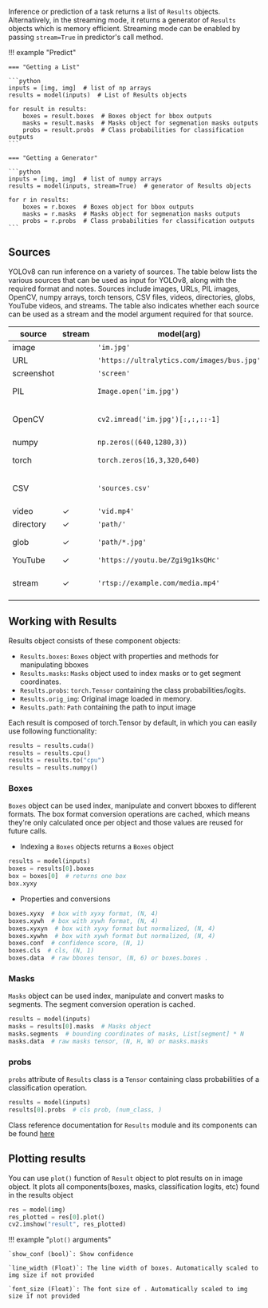Inference or prediction of a task returns a list of `Results` objects. Alternatively, in the streaming mode, it returns
a generator of `Results` objects which is memory efficient. Streaming mode can be enabled by passing `stream=True` in
predictor's call method.

!!! example "Predict"

    === "Getting a List"

    ```python
    inputs = [img, img]  # list of np arrays
    results = model(inputs)  # List of Results objects
    
    for result in results:
        boxes = result.boxes  # Boxes object for bbox outputs
        masks = result.masks  # Masks object for segmenation masks outputs
        probs = result.probs  # Class probabilities for classification outputs
    ```
    
    === "Getting a Generator"

    ```python
    inputs = [img, img]  # list of numpy arrays
    results = model(inputs, stream=True)  # generator of Results objects
    
    for r in results:
        boxes = r.boxes  # Boxes object for bbox outputs
        masks = r.masks  # Masks object for segmenation masks outputs
        probs = r.probs  # Class probabilities for classification outputs
    ```

## Sources

YOLOv8 can run inference on a variety of sources. The table below lists the various sources that can be used as input
for YOLOv8, along with the required format and notes. Sources include images, URLs, PIL images, OpenCV, numpy arrays,
torch tensors, CSV files, videos, directories, globs, YouTube videos, and streams. The table also indicates whether each
source can be used as a stream and the model argument required for that source.

| source     | stream  | model(arg)                                 | type           | notes            |
|------------|---------|--------------------------------------------|----------------|------------------|
| image      |         | `'im.jpg'`                                 | `str`, `Path`  |                  |
| URL        |         | `'https://ultralytics.com/images/bus.jpg'` | `str`          |                  |
| screenshot |         | `'screen'`                                 | `str`          |                  |
| PIL        |         | `Image.open('im.jpg')`                     | `PIL.Image`    | HWC, RGB         |
| OpenCV     |         | `cv2.imread('im.jpg')[:,:,::-1]`           | `np.ndarray`   | HWC, BGR to RGB  |
| numpy      |         | `np.zeros((640,1280,3))`                   | `np.ndarray`   | HWC              |
| torch      |         | `torch.zeros(16,3,320,640)`                | `torch.Tensor` | BCHW, RGB        |
| CSV        |         | `'sources.csv'`                            | `str`, `Path`  | RTSP, RTMP, HTTP |         
| video      | &check; | `'vid.mp4'`                                | `str`, `Path`  |                  |
| directory  | &check; | `'path/'`                                  | `str`, `Path`  |                  |
| glob       | &check; | `'path/*.jpg'`                             | `str`          | Use `*` operator |
| YouTube    | &check; | `'https://youtu.be/Zgi9g1ksQHc'`           | `str`          |                  |
| stream     | &check; | `'rtsp://example.com/media.mp4'`           | `str`          | RTSP, RTMP, HTTP |

## Working with Results

Results object consists of these component objects:

- `Results.boxes`: `Boxes` object with properties and methods for manipulating bboxes
- `Results.masks`: `Masks` object used to index masks or to get segment coordinates.
- `Results.probs`: `torch.Tensor` containing the class probabilities/logits.
- `Results.orig_img`: Original image loaded in memory.
- `Results.path`: `Path` containing the path to input image

Each result is composed of torch.Tensor by default, in which you can easily use following functionality:

```python
results = results.cuda()
results = results.cpu()
results = results.to("cpu")
results = results.numpy()
```

### Boxes

`Boxes` object can be used index, manipulate and convert bboxes to different formats. The box format conversion
operations are cached, which means they're only calculated once per object and those values are reused for future calls.

- Indexing a `Boxes` objects returns a `Boxes` object

```python
results = model(inputs)
boxes = results[0].boxes
box = boxes[0]  # returns one box
box.xyxy 
```

- Properties and conversions

```python
boxes.xyxy  # box with xyxy format, (N, 4)
boxes.xywh  # box with xywh format, (N, 4)
boxes.xyxyn  # box with xyxy format but normalized, (N, 4)
boxes.xywhn  # box with xywh format but normalized, (N, 4)
boxes.conf  # confidence score, (N, 1)
boxes.cls  # cls, (N, 1)
boxes.data  # raw bboxes tensor, (N, 6) or boxes.boxes .
```

### Masks

`Masks` object can be used index, manipulate and convert masks to segments. The segment conversion operation is cached.

```python
results = model(inputs)
masks = results[0].masks  # Masks object
masks.segments  # bounding coordinates of masks, List[segment] * N
masks.data  # raw masks tensor, (N, H, W) or masks.masks 
```

### probs

`probs` attribute of `Results` class is a `Tensor` containing class probabilities of a classification operation.

```python
results = model(inputs)
results[0].probs  # cls prob, (num_class, )
```

Class reference documentation for `Results` module and its components can be found [here](reference/results.md)

## Plotting results

You can use `plot()` function of `Result` object to plot results on in image object. It plots all components(boxes,
masks, classification logits, etc) found in the results object

```python
res = model(img)
res_plotted = res[0].plot()
cv2.imshow("result", res_plotted)
```

!!! example "`plot()` arguments"

    `show_conf (bool)`: Show confidence

    `line_width (Float)`: The line width of boxes. Automatically scaled to img size if not provided

    `font_size (Float)`: The font size of . Automatically scaled to img size if not provided
